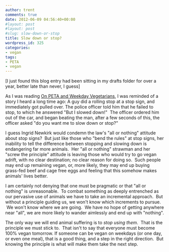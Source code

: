 ```yaml
---
author: trent
comments: true
date: 2012-06-09 04:56:40+00:00
#layout: post
#layout: post
#slug: slow-down-or-stop
title: Slow down or stop?
wordpress_id: 325
categories:
- vegan
tags:
- PETA
- vegan
---
```


[I just found this blog entry had been sitting in my drafts folder for over a year, better late than never, I guess]

As I was reading [On PETA and Weekday Vegetarians](http://vegan.fm/blog/2011/02/on-peta-and-weekday-vegetarians/), I was reminded of a story I heard a long time ago: A guy did a rolling stop at a stop sign, and immediately got pulled over. The police officer told him that he failed to stop, to which he answered "But I slowed down!"  The officer ordered him out of the car, and began beating the man, after a few seconds of this, the officer asked "do you want me to slow down or stop?"

I guess Ingrid Newkirk would condemn the law's "all or nothing" attitude about stop signs?  But just like those who "bend the rules" at stop signs, her inability to tell the difference between stopping and slowing down is endangering far more animals.  Her "all or nothing" strawman and her "screw the principle" attitude is leaving those who would try to go vegan adrift, with no clear destination; no clear reason for doing so.  Such people may end up remaining vegan, or, more likely, they may end up buying grass-fed beef and cage free eggs and feeling that this somehow makes animals' lives better.

I am certainly not denying that one must be pragmatic or that "all or nothing" is unreasonable.  To combat something as deeply entrenched as our pervasive use of animals we have to take an incremental approach.  But without a principle guiding us, we won't know which increments to pursue.  We won't know where we are going.  We have no hope of getting anywhere near "all", we are more likely to wander aimlessly and end up with "nothing".

The only way we will end animal suffering is to _stop using them_.  That is the principle we must stick to.  That isn't to say that everyone must become 100% vegan tomorrow. If someone can be vegan on weekdays (or one day, or even one meal), that is a good thing, and a step in the right direction.  But knowing the principle is what will make them take the next step.
